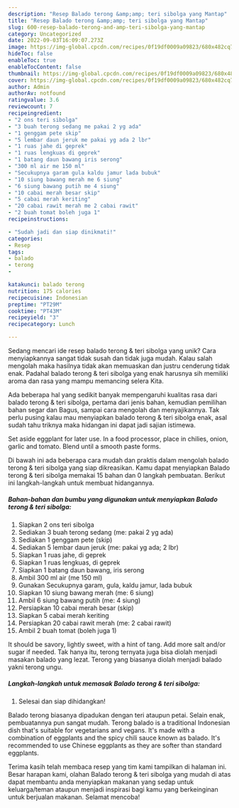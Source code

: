 ```yaml
---
description: "Resep Balado terong &amp;amp; teri sibolga yang Mantap"
title: "Resep Balado terong &amp;amp; teri sibolga yang Mantap"
slug: 600-resep-balado-terong-and-amp-teri-sibolga-yang-mantap
category: Uncategorized
date: 2022-09-03T16:09:07.273Z
image: https://img-global.cpcdn.com/recipes/0f19df0009a09823/680x482cq70/balado-terong-teri-sibolga-foto-resep-utama.jpg
hideToc: false
enableToc: true
enableTocContent: false
thumbnail: https://img-global.cpcdn.com/recipes/0f19df0009a09823/680x482cq70/balado-terong-teri-sibolga-foto-resep-utama.jpg
cover: https://img-global.cpcdn.com/recipes/0f19df0009a09823/680x482cq70/balado-terong-teri-sibolga-foto-resep-utama.jpg
author: Admin
authorAv: notfound
ratingvalue: 3.6
reviewcount: 7
recipeingredient:
- "2 ons teri sibolga"
- "3 buah terong sedang me pakai 2 yg ada"
- "1 genggam pete skip"
- "5 lembar daun jeruk me pakai yg ada 2 lbr"
- "1 ruas jahe di geprek"
- "1 ruas lengkuas di geprek"
- "1 batang daun bawang iris serong"
- "300 ml air me 150 ml"
- "Secukupnya garam gula kaldu jamur lada bubuk"
- "10 siung bawang merah me 6 siung"
- "6 siung bawang putih me 4 siung"
- "10 cabai merah besar skip"
- "5 cabai merah keriting"
- "20 cabai rawit merah me 2 cabai rawit"
- "2 buah tomat boleh juga 1"
recipeinstructions:

- "Sudah jadi dan siap dinikmati!"
categories:
- Resep
tags:
- balado
- terong
- 

katakunci: balado terong  
nutrition: 175 calories
recipecuisine: Indonesian
preptime: "PT29M"
cooktime: "PT43M"
recipeyield: "3"
recipecategory: Lunch

---
```





Sedang mencari ide resep balado terong &amp; teri sibolga yang unik? Cara menyiapkannya sangat tidak susah dan tidak juga mudah. Kalau salah mengolah maka hasilnya tidak akan memuaskan dan justru cenderung tidak enak. Padahal balado terong &amp; teri sibolga yang enak harusnya sih memiliki aroma dan rasa yang mampu memancing selera Kita.





Ada beberapa hal yang sedikit banyak mempengaruhi kualitas rasa dari balado terong &amp; teri sibolga, pertama dari jenis bahan, kemudian pemilihan bahan segar dan Bagus, sampai cara mengolah dan menyajikannya. Tak perlu pusing kalau mau menyiapkan balado terong &amp; teri sibolga enak,      asal sudah tahu triknya maka hidangan ini dapat jadi sajian istimewa.














Set aside eggplant for later use. In a food processor, place in chilies, onion, garlic and tomato. Blend until a smooth paste forms.






Di bawah ini ada beberapa cara mudah dan praktis dalam mengolah balado terong &amp; teri sibolga yang siap dikreasikan. Kamu dapat menyiapkan Balado terong &amp; teri sibolga memakai 15 bahan dan 0 langkah pembuatan. Berikut ini langkah-langkah untuk membuat hidangannya.

<!--inarticleads1-->

##### Bahan-bahan dan bumbu yang digunakan untuk menyiapkan Balado terong &amp; teri sibolga:

1. Siapkan 2 ons teri sibolga
1. Sediakan 3 buah terong sedang (me: pakai 2 yg ada)
1. Sediakan 1 genggam pete (skip)
1. Sediakan 5 lembar daun jeruk (me: pakai yg ada; 2 lbr)
1. Siapkan 1 ruas jahe, di geprek
1. Siapkan 1 ruas lengkuas, di geprek
1. Siapkan 1 batang daun bawang, iris serong
1. Ambil 300 ml air (me 150 ml)
1. Gunakan Secukupnya garam, gula, kaldu jamur, lada bubuk
1. Siapkan 10 siung bawang merah (me: 6 siung)
1. Ambil 6 siung bawang putih (me: 4 siung)
1. Persiapkan 10 cabai merah besar (skip)
1. Siapkan 5 cabai merah keriting
1. Persiapkan 20 cabai rawit merah (me: 2 cabai rawit)
1. Ambil 2 buah tomat (boleh juga 1)


It should be savory, lightly sweet, with a hint of tang. Add more salt and/or sugar if needed. Tak hanya itu, terong ternyata juga bisa diolah menjadi masakan balado yang lezat. Terong yang biasanya diolah menjadi balado yakni terong ungu. 

<!--inarticleads2-->

##### Langkah-langkah untuk memasak Balado terong &amp; teri sibolga:


1. Selesai dan siap dihidangkan!

Balado terong biasanya dipadukan dengan teri ataupun petai. Selain enak, pembuatannya pun sangat mudah. Terong balado is a traditional Indonesian dish that&#39;s suitable for vegetarians and vegans. It&#39;s made with a combination of eggplants and the spicy chili sauce known as balado. It&#39;s recommended to use Chinese eggplants as they are softer than standard eggplants. 

Terima kasih telah membaca resep yang tim kami tampilkan di halaman ini. Besar harapan kami, olahan Balado terong &amp; teri sibolga yang mudah di atas dapat membantu anda menyiapkan makanan yang sedap untuk keluarga/teman ataupun menjadi inspirasi bagi kamu yang berkeinginan untuk berjualan makanan. Selamat mencoba!

